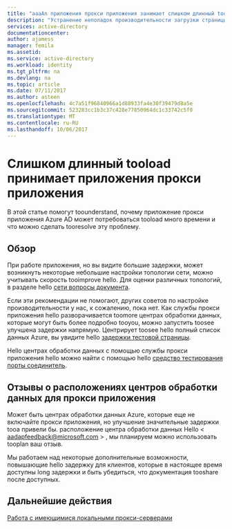 ```yaml
---
title: "aaaAn приложения прокси приложения занимает слишком длинный tooload | Документы Microsoft"
description: "Устранение неполадок производительности загрузки страницы с помощью hello прокси приложения Azure AD"
services: active-directory
documentationcenter: 
author: ajamess
manager: femila
ms.assetid: 
ms.service: active-directory
ms.workload: identity
ms.tgt_pltfrm: na
ms.devlang: na
ms.topic: article
ms.date: 07/11/2017
ms.author: asteen
ms.openlocfilehash: 4c7a51f96840966a1d88933fa4e30f39479d8a5e
ms.sourcegitcommit: 523283cc1b3c37c428e77850964dc1c33742c5f0
ms.translationtype: MT
ms.contentlocale: ru-RU
ms.lasthandoff: 10/06/2017
---
```

# <a name="an-application-proxy-application-takes-too-long-tooload"></a>Слишком длинный tooload принимает приложения прокси приложения

В этой статье помогут toounderstand, почему приложение прокси приложения Azure AD может потребоваться tooload много времени и что можно сделать tooresolve эту проблему.

## <a name="overview"></a>Обзор
При работе приложения, но вы видите большие задержки, может возникнуть некоторые небольшие настройки топологии сети, можно учитывать скорость tooimprove hello. Для оценки различных топологий, в разделе hello [сети вопросы документа](https://docs.microsoft.com/azure/active-directory/application-proxy-network-topology-considerations).

Если эти рекомендации не помогают, других советов по настройке производительности у нас, к сожалению, пока нет. Как службы прокси приложения hello разворачивается toomore центрах обработки данных, которые могут быть более подробно tooyou, можно запустить toosee улучшена задержки напрямую. Центрирует toosee hello полный список данных Azure, вы увидите hello [задержки тестовой страницы](http://www.azurespeed.com/Azure/Latency). 

Hello центрах обработки данных с помощью службы прокси приложения hello можно найти с помощью hello [средство тестирования порты соединитель](https://aadap-portcheck.connectorporttest.msappproxy.net/). 

## <a name="feedback-on-application-proxy-data-center-locations"></a>Отзывы о расположениях центров обработки данных для прокси приложения 
Может быть центрах обработки данных Azure, которые еще не включайте прокси приложения, но улучшение значительные задержки tooa привели бы. расположение центра обработки данных Hello < aadapfeedback@microsoft.com > , мы планируем можно использовать tooplan ваш отзыв.

Мы работаем над некоторые дополнительные возможности, повышающие hello задержку для клиентов, которые в настоящее время доступны long задержки и быть убедиться, что документация tooshare после доступных.

## <a name="next-steps"></a>Дальнейшие действия
[Работа с имеющимися локальными прокси-серверами](application-proxy-working-with-proxy-servers.md)
